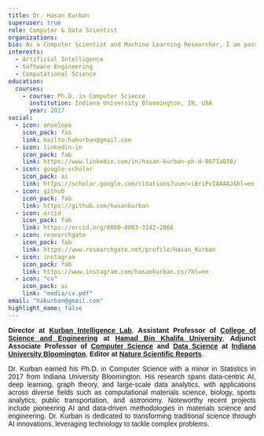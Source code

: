 ```yaml
---
title: Dr. Hasan Kurban
superuser: true
role: Computer & Data Scientist
organizations:
bio: As a Computer Scientist and Machine Learning Researcher, I am passionate about developing intelligent systems that leverage data-driven approaches to address real-world challenges.
interests:
  - Artificial Intelligence
  - Software Engineering
  - Computational Science
education:
  courses:  
    - course: Ph.D. in Computer Science
      institution: Indiana University Bloomington, IN, USA
      year: 2017
social:
  - icon: envelope
    icon_pack: fas
    link: mailto:hakurban@gmail.com
  - icon: linkedin-in
    icon_pack: fab
    link: https://www.linkedin.com/in/hasan-kurban-ph-d-8071a038/
  - icon: google-scholar
    icon_pack: ai
    link: https://scholar.google.com/citations?user=i8riPvIAAAAJ&hl=en
  - icon: github
    icon_pack: fab
    link: https://github.com/hasankurban
  - icon: orcid
    icon_pack: fab
    link: https://orcid.org/0000-0003-3142-2866
  - icon: researchgate
    icon_pack: fab  
    link: https://www.researchgate.net/profile/Hasan_Kurban
  - icon: instagram
    icon_pack: fab
    link: https://www.instagram.com/hasankurban.cs/?hl=en
  - icon: "cv"
    icon_pack: ai
    link: "media/cv.pdf"
email: "hakurban@gmail.com"
highlight_name: false
---
```


<style>
body {
  text-align: justify;
  font-family: Arial, sans-serif;
}
</style>

**Director at [Kurban Intelligence Lab](https://kurbanintelligencelab.com)**, **Assistant Professor of [College of Science and  Engineering](https://www.hbku.edu.qa/en/cse) at [Hamad Bin Khalifa University](https://www.hbku.edu.qa/en)**, **Adjunct Associate Professor of [Computer Science](https://cs.indiana.edu) and [Data Science](https://datascience.indiana.edu/index.html) at [Indiana University Bloomington](https://bloomington.iu.edu/index.html)**, **Editor at [Nature Scientific Reports](https://www.nature.com/srep/)**.

Dr. Kurban earned his Ph.D. in Computer Science with a minor in Statistics in 2017 from Indiana University Bloomington. His research spans data-centric AI, deep learning, graph theory, and large-scale data analytics, with applications across diverse fields such as computational materials science, biology, sports analytics, public transportation, and astronomy. Noteworthy recent projects include pioneering AI and data-driven methodologies in materials science and engineering. Dr. Kurban is dedicated to transforming traditional science through AI innovations, leveraging technology to tackle complex problems.

